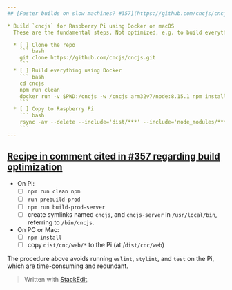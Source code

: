 ```yaml
---
## [Faster builds on slow machines? #357](https://github.com/cncjs/cncjs/issues/357)

* Build `cncjs` for Raspberry Pi using Docker on macOS
  These are the fundamental steps. Not optimized, e.g. to build everything but `serialport` natively on macOS, and build just `serialport` in an `arm32v7` container (or on the RPi). As a result, the build, in an emulated ARM container, takes a long time, but still said to be shorter than building on the Pi itself.

  * [ ] Clone the repo
	``` bash
	git clone https://github.com/cncjs/cncjs.git
	```
  * [ ] Build everything using Docker
    ``` bash
    cd cncjs
    npm run clean
    docker run -v $PWD:/cncjs -w /cncjs arm32v7/node:8.15.1 npm install --unsafe-perm
    ```
  * [ ] Copy to Raspberry Pi
	``` bash
	rsync -av --delete --include='dist/***' --include='node_modules/***' --exclude='*' ./ pi@raspberrypi.local:/home/pi/cncjs/
	```
---
```

## [Recipe in comment cited in #357 regarding build optimization](https://github.com/cncjs/cncjs/issues/437#issuecomment-479995117)
* On Pi:
  * [ ] `npm run clean npm`
  * [ ] `run prebuild-prod`
  * [ ] `npm run build-prod-server`
  * [ ] create symlinks named `cncjs`, and `cncjs-server` in `/usr/local/bin`, referring to `/bin/cncjs`.
* On PC or Mac:
  * [ ] `npm install`
  * [ ] copy `dist/cnc/web/*` to the Pi (at /`dist/cnc/web`)

The procedure above avoids running `eslint`, `stylint`, and `test` on the Pi, which are time-consuming and redundant.

> Written with [StackEdit](https://stackedit.io/).
<!--stackedit_data:
eyJoaXN0b3J5IjpbLTQ0Mjk3NTkwLC0xNjMwODM3OTI4LDE3MT
M5ODg1MjIsMTcxMzk4ODUyMiwxNzMzMzY1MTY5XX0=
-->
